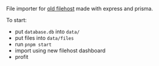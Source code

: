 File importer for [old filehost](https://github.com/thegamerx1/filehost) made with express and prisma.

To start:

-  put `database.db` into `data/`
-  put files into `data/files`
-  run `pnpm start`
-  import using new filehost dashboard
-  profit
